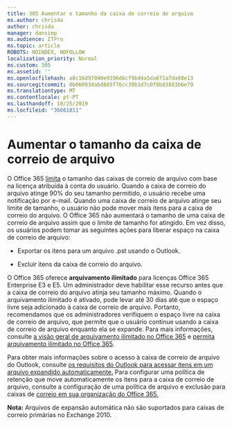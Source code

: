```yaml
---
title: 305 Aumentar o tamanho da caixa de correio de arquivo
ms.author: chrisda
author: chrisda
manager: dansimp
ms.audience: ITPro
ms.topic: article
ROBOTS: NOINDEX, NOFOLLOW
localization_priority: Normal
ms.custom: 305
ms.assetid: ''
ms.openlocfilehash: a8c16d97040e9396d6cf9bd4a5da671a7da88e13
ms.sourcegitcommit: 0b06093dabd685f76cc39b1d7c0f8b03883b6e79
ms.translationtype: MT
ms.contentlocale: pt-PT
ms.lasthandoff: 10/25/2019
ms.locfileid: "36661811"
---
```

# <a name="increase-the-archive-mailbox-size"></a>Aumentar o tamanho da caixa de correio de arquivo

O Office 365 [limita](https://docs.microsoft.com/office365/servicedescriptions/exchange-online-service-description/exchange-online-limits#mailbox-storage-limits) o tamanho das caixas de correio de arquivo com base na licença atribuída à conta do usuário. Quando a caixa de correio do arquivo atinge 90% do seu tamanho permitido, o usuário recebe uma notificação por e-mail. Quando uma caixa de correio de arquivo atinge seu limite de tamanho, o usuário não pode mover mais itens para a caixa de correio do arquivo. O Office 365 não aumentará o tamanho de uma caixa de correio de arquivo assim que o limite de tamanho for atingido. Em vez disso, os usuários podem tomar as seguintes ações para liberar espaço na caixa de correio de arquivo:

- Exportar os itens para um arquivo .pst usando o Outlook.

- Excluir itens da caixa de correio do arquivo.

O Office 365 oferece **arquivamento ilimitado** para licenças Office 365 Enterprise E3 e E5. Um administrador deve habilitar esse recurso antes que a caixa de correio do arquivo atinja seu tamanho máximo. Quando o arquivamento ilimitado é ativado, pode levar até 30 dias até que o espaço livre seja adicionado à caixa de correio de arquivo. Portanto, recomendamos que os administradores verifiquem o espaço livre na caixa de correio de arquivo, que permite que o usuário continue usando a caixa de correio de arquivo enquanto ela se expande. Para mais informações, consulte [a visão geral de arquivamento ilimitado no Office 365](https://docs.microsoft.com/office365/securitycompliance/unlimited-archiving) e [permita arquivamento ilimitado no Office 365](https://docs.microsoft.com/office365/securitycompliance/enable-unlimited-archiving).

Para obter mais informações sobre o acesso à caixa de correio de arquivo do Outlook, consulte [os requisitos do Outlook para acessar itens em um arquivo expandido automaticamente.](https://docs.microsoft.com/office365/securitycompliance/unlimited-archiving#outlook-requirements-for-accessing-items-in-an-auto-expanded-archive) Para configurar uma política de retenção que move automaticamente os itens para a caixa de correio de arquivo, consulte a configuração de uma política de arquivo e exclusão para caixas de [correio em sua organização do Office 365.](https://docs.microsoft.com/office365/securitycompliance/set-up-an-archive-and-deletion-policy-for-mailboxes)

**Nota:** Arquivos de expansão automática não são suportados para caixas de correio primárias no Exchange 2010.
